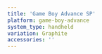 ```yaml
---
title: 'Game Boy Advance SP'
platform: game-boy-advance
system_type: handheld
variation: Graphite
accessories: ''
---
```

